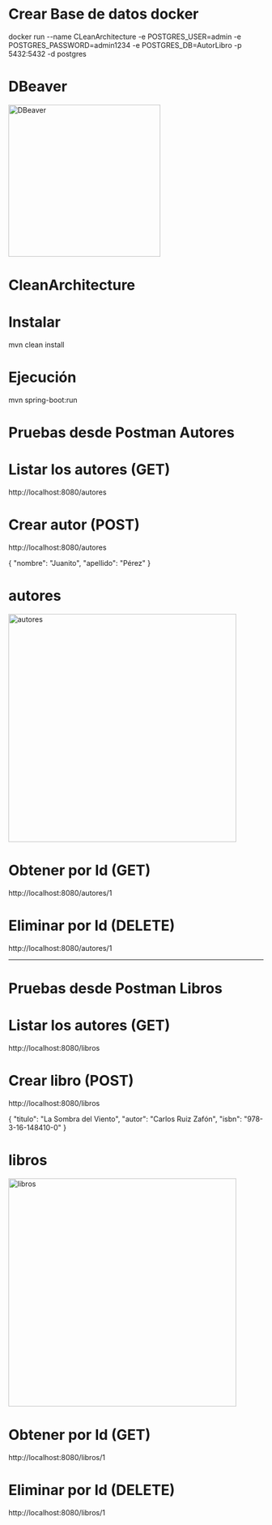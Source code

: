 # Crear Base de datos docker
docker run --name CLeanArchitecture -e POSTGRES_USER=admin -e POSTGRES_PASSWORD=admin1234 -e POSTGRES_DB=AutorLibro -p 5432:5432 -d postgres

# DBeaver

<img src="https://github.com/user-attachments/assets/29b225c6-352e-4c09-8663-8cd1b7512134" alt="DBeaver" width="300"/>



# CleanArchitecture
# Instalar
mvn clean install

# Ejecución

mvn spring-boot:run





# Pruebas desde Postman Autores
# Listar los autores (GET)
http://localhost:8080/autores 

# Crear autor  (POST)
http://localhost:8080/autores

{
    "nombre": "Juanito",
    "apellido": "Pérez"
}
# autores
<img src="https://github.com/user-attachments/assets/e595df87-eded-4947-9d20-8ad3a037fc25" alt="autores" width="450"/>


# Obtener por Id (GET)
http://localhost:8080/autores/1

# Eliminar por Id (DELETE)
http://localhost:8080/autores/1

------------------------------------------------------------------------------
# Pruebas desde Postman Libros
# Listar los autores (GET)
http://localhost:8080/libros 

# Crear libro  (POST)
http://localhost:8080/libros

{
    "titulo": "La Sombra del Viento",
    "autor": "Carlos Ruiz Zafón",
    "isbn": "978-3-16-148410-0"
}

# libros
<img src="https://github.com/user-attachments/assets/93f82023-e71e-4950-8bf4-00d030bfb955" alt="libros" width="450"/>

# Obtener por Id (GET)
http://localhost:8080/libros/1

# Eliminar por Id (DELETE)
http://localhost:8080/libros/1




